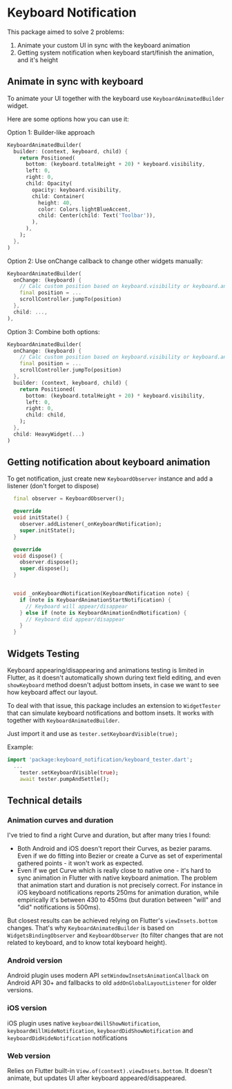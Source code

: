 # Keyboard Notification

This package aimed to solve 2 problems:

1) Animate your custom UI in sync with the keyboard animation
2) Getting system notification when keyboard start/finish the animation, and it's height


## Animate in sync with keyboard

To animate your UI together with the keyboard use `KeyboardAnimatedBuilder` widget.

Here are some options how you can use it:

Option 1: Builder-like approach

```dart
KeyboardAnimatedBuilder(
  builder: (context, keyboard, child) {
    return Positioned(
      bottom: (keyboard.totalHeight + 20) * keyboard.visibility,
      left: 0,
      right: 0,
      child: Opacity(
        opacity: keyboard.visibility,
        child: Container(
          height: 40,
          color: Colors.lightBlueAccent,
          child: Center(child: Text('Toolbar')),
        ),
      ),
    );
  },
)
```

Option 2: Use onChange callback to change other widgets manually:

```dart
KeyboardAnimatedBuilder(
  onChange: (keyboard) {
    // Calc custom position based on keyboard.visibility or keyboard.animation
    final position = ...
    scrollController.jumpTo(position)  
  },
  child: ...,
),
```

Option 3: Combine both options:

```dart
KeyboardAnimatedBuilder(
  onChange: (keyboard) {
    // Calc custom position based on keyboard.visibility or keyboard.animation
    final position = ...
    scrollController.jumpTo(position)
  },
  builder: (context, keyboard, child) {
    return Positioned(
      bottom: (keyboard.totalHeight + 20) * keyboard.visibility,
      left: 0,
      right: 0,
      child: child,
    );
  },
  child: HeavyWidget(...)
)

```


## Getting notification about keyboard animation

To get notification, just create new `KeyboardObserver` instance and add a listener (don't forget to dispose)

```dart
  final observer = KeyboardObserver();

  @override
  void initState() {
    observer.addListener(_onKeyboardNotification);
    super.initState();
  }

  @override
  void dispose() {
    observer.dispose();
    super.dispose();
  }


  void _onKeyboardNotification(KeyboardNotification note) {
    if (note is KeyboardAnimationStartNotification) {
      // Keyboard will appear/disappear
    } else if (note is KeyboardAnimationEndNotification) {
      // Keyboard did appear/disappear
    }
  }
```

## Widgets Testing

Keyboard appearing/disappearing and animations testing is limited in Flutter, as it doesn't automatically shown
during text field editing, and even `showKeyboard` method doesn't adjust bottom insets, in case we want to
see how keyboard affect our layout.

To deal with that issue, this package includes an extension to `WidgetTester` that can simulate keyboard notifications
and bottom insets. It works with together with `KeyboardAnimatedBuilder`.

Just import it and use as `tester.setKeyboardVisible(true);`

Example:

```dart
import 'package:keyboard_notification/keyboard_tester.dart';
  ... 
    tester.setKeyboardVisible(true);
    await tester.pumpAndSettle();
```

## Technical details

### Animation curves and duration

I've tried to find a right Curve and duration, but after many tries I found:

* Both Android and iOS doesn't report their Curves, as bezier params. Even if we do fitting into Bezier or create a Curve as set of experimental gathered points - it won't work as expected. 
* Even if we get Curve which is really close to native one - it's hard to sync animation in Flutter with native keyboard animation. The problem that animation start and duration is not precisely correct. For instance in iOS keyboard notifications reports 250ms for animation duration, while empirically it's between 430 to 450ms (but duration between "will" and "did" notifications is 500ms).

But closest results can be achieved relying on Flutter's `viewInsets.bottom` changes. That's why `KeyboardAnimatedBuilder` is based on `WidgetsBindingObserver` and `KeyboardObserver` (to filter changes that are not related to keyboard, and to know total keyboard height).

### Android version 

Android plugin uses modern API `setWindowInsetsAnimationCallback` on Android API 30+ and fallbacks
to old `addOnGlobalLayoutListener` for older versions.

### iOS version

iOS plugin uses native `keyboardWillShowNotification`, `keyboardWillHideNotification`, `keyboardDidShowNotification` and `keyboardDidHideNotification`
notifications 

### Web version

Relies on Flutter built-in `View.of(context).viewInsets.bottom`. It doesn't animate, but updates UI after keyboard appeared/disappeared. 



